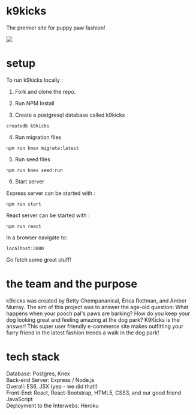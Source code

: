 # k9kicks
The premier site for puppy paw fashion!

<a href="https://shop-k9kicks.herokuapp.com">
    <img src="./src/images/home.png" target_blank />
</a>


# setup
To run k9kicks locally :

1. Fork and clone the repo.

2. Run NPM Install

3. Create a postgresql database called k9kicks
  ```
  createdb k9kicks
  ```
4. Run migration files
  ```
  npm run knex migrate:latest
  ```
5. Run seed files
  ```
  npm run knex seed:run
  ```
6. Start server

  Express server can be started with :
  ```
  npm run start
  ```
  React server can be started with :
  ```
  npm run react
  ```
In a browser navigate to:
  ```
  localhost:3000
  ```

Go fetch some great stuff!


# the team and the purpose
k9kicks was created by Betty Chempananical, Erica Rottman, and Amber Murray. The aim of this project was to answer the age-old question:  What happens when your pooch pal's paws are barking?  How do you keep your dog looking great and feeling amazing at the dog park?  K9Kicks is the answer! This super user friendly e-commerce site makes outfitting your furry friend in the latest fashion trends a walk in the dog park!


# tech stack
Database: Postgres, Knex  
Back-end Server: Express / Node.js  
Overall: ES6, JSX (yep - we did that!)  
Front-End: React, React-Bootstrap, HTML5, CSS3, and our good friend JavaScript  
Deployment to the Interwebs: Heroku
